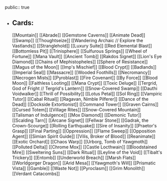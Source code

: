 public:: true
- ## Cards:
	[[Mountain]]
	[[Abrade]]
	[[Gemstone Caverns]]
	[[Animate Dead]]
	[[Swamp]]
	[[Thoughtseize]]
	[[Wandering Archaic // Explore the Vastlands]]
	[[Stranglehold]]
	[[Luxury Suite]]
	[[Red Elemental Blast]]
	[[Bottomless Pit]]
	[[Trinisphere]]
	[[Sulfurous Springs]]
	[[Wheel of Fortune]]
	[[Mana Vault]]
	[[Ancient Tomb]]
	[[Rakdos Signet]]
	[[Lion's Eye Diamond]]
	[[Chains of Mephistopheles]]
	[[Sphere of Resistance]]
	[[Magus of the Moon]]
	[[Imp's Mischief]]
	[[Blood Crypt]]
	[[Badlands]]
	[[Imperial Seal]]
	[[Massacre]]
	[[Wooded Foothills]]
	[[Necromancy]]
	[[Necrogen Mists]]
	[[Pyroblast]]
	[[Fire Covenant]]
	[[By Force]]
	[[Blood Moon]]
	[[Faithless Looting]]
	[[Mana Crypt]]
	[[Toxic Deluge]]
	[[Tergrid, God of Fright // Tergrid's Lantern]]
	[[Snow-Covered Swamp]]
	[[Dauthi Voidwalker]]
	[[Thrill of Possibility]]
	[[Lotus Petal]]
	[[Sol Ring]]
	[[Vampiric Tutor]]
	[[Cabal Ritual]]
	[[Ragavan, Nimble Pilferer]]
	[[Dance of the Dead]]
	[[Dockside Extortionist]]
	[[Command Tower]]
	[[Graven Cairns]]
	[[Cursed Totem]]
	[[Village Rites]]
	[[Snow-Covered Mountain]]
	[[Talisman of Indulgence]]
	[[Mox Diamond]]
	[[Demonic Tutor]]
	[[Scalding Tarn]]
	[[Arcane Signet]]
	[[Fellwar Stone]]
	[[Gadrak, the Crown-Scourge]]
	[[Rolling Earthquake]]
	[[Sire of Insanity]]
	[[Praetor's Grasp]]
	[[Final Parting]]
	[[Oppression]]
	[[Flame Sweep]]
	[[Opposition Agent]]
	[[Simian Spirit Guide]]
	[[Vilis, Broker of Blood]]
	[[Reanimate]]
	[[Exotic Orchard]]
	[[Chaos Warp]]
	[[Urborg, Tomb of Yawgmoth]]
	[[Polluted Delta]]
	[[Chrome Mox]]
	[[Castle Locthwain]]
	[[Bloodstained Mire]]
	[[Sweltering Suns]]
	[[Dark Ritual]]
	[[Leyline of the Void]]
	[[Tibalt's Trickery]]
	[[Entomb]]
	[[Underworld Breach]]
	[[Marsh Flats]]
	[[Worldgorger Dragon]]
	[[Arid Mesa]]
	[[Yawgmoth's Will]]
	[[Prismatic Vista]]
	[[Gamble]]
	[[Waste Not]]
	[[Pyroclasm]]
	[[Grim Monolith]]
	[[Verdant Catacombs]]
